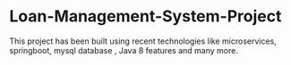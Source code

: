 # Loan-Management-System-Project
This project has been built using recent technologies like microservices, springboot, mysql database , Java 8 features and many more. 
